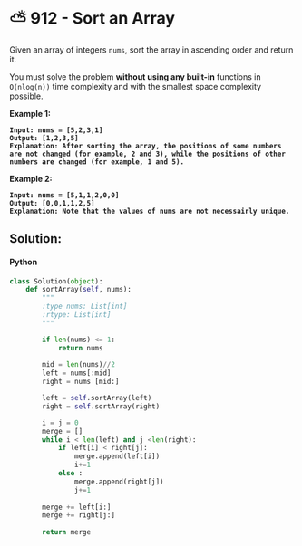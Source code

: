 # ⛅ 912 - Sort an Array

Given an array of integers `nums`, sort the array in ascending order and return it.

You must solve the problem **without using any built-in** functions in `O(nlog(n))` time complexity and with the smallest space complexity possible.

&#x20;

**Example 1:**

<pre><code><strong>Input: nums = [5,2,3,1]
</strong><strong>Output: [1,2,3,5]
</strong><strong>Explanation: After sorting the array, the positions of some numbers are not changed (for example, 2 and 3), while the positions of other numbers are changed (for example, 1 and 5).
</strong></code></pre>

**Example 2:**

<pre><code><strong>Input: nums = [5,1,1,2,0,0]
</strong><strong>Output: [0,0,1,1,2,5]
</strong><strong>Explanation: Note that the values of nums are not necessairly unique.
</strong></code></pre>

## Solution:

#### Python

```python
class Solution(object):
    def sortArray(self, nums):
        """
        :type nums: List[int]
        :rtype: List[int]
        """

        if len(nums) <= 1:
            return nums
        
        mid = len(nums)//2
        left = nums[:mid]
        right = nums [mid:]

        left = self.sortArray(left)
        right = self.sortArray(right)

        i = j = 0
        merge = []
        while i < len(left) and j <len(right):
            if left[i] < right[j]:
                merge.append(left[i])
                i+=1
            else :
                merge.append(right[j])
                j+=1
        
        merge += left[i:]
        merge += right[j:]
        
        return merge
```

